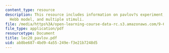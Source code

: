 ```yaml
---
content_type: resource
description: This resource includes information on pavlov?s experiment, terminology,
  Hebb model, and multiple stimuli.
file: /media/https%3A/open-learning-course-data-rc.s3.amazonaws.com/9-641j-introduction-to-neural-networks-spring-2005/ab8be6874bd94a55249ef3e21b7248d5_lec20_pavlov.pdf
file_type: application/pdf
resourcetype: Document
title: lec20_pavlov.pdf
uid: ab8be687-4bd9-4a55-249e-f3e21b7248d5
---
```

